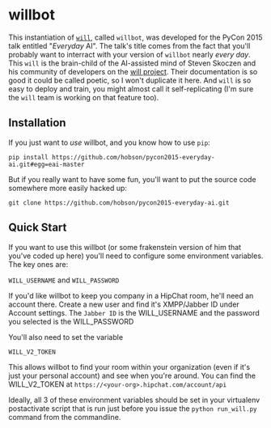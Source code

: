 
willbot
=======

This instantiation of [`will`](https://github.com/skoczen/will), called `willbot`, was developed for the PyCon 2015 talk entitled "*Everyday* AI". The talk's title comes from the fact that you'll probably want to interract with your version of `willbot` nearly *every day*. This `will` is the brain-child of the AI-assisted mind of Steven Skoczen and his community of developers on the [will project](https://github.com/skoczen/will). Their documentation is so good it could be called poetic, so I won't duplicate it here. And `will` is so easy to deploy and train, you might almost call it self-replicating (I'm sure the `will` team is working on that feature too).

Installation
------------

If you just want to *use* willbot, and you know how to use `pip`:

    pip install https://github.com/hobson/pycon2015-everyday-ai.git#egg=eai-master

But if you really want to have some fun, you'll want to put the source code somewhere more easily hacked up:

    git clone https://github.com/hobson/pycon2015-everyday-ai.git


Quick Start
-----------

If you want to use this willbot (or some frakenstein version of him that you've coded up here) you'll need to configure some environment variables. The key ones are:

`WILL_USERNAME` and `WILL_PASSWORD`

If you'd like willbot to keep you company in a HipChat room, he'll need an account there. Create a new user and find it's XMPP/Jabber ID under Account settings. The `Jabber ID` is the WILL_USERNAME and the password you selected is the WILL_PASSWORD

You'll also need to set the variable

`WILL_V2_TOKEN`

This allows willbot to find your room within your organization (even if it's just your personal account) and see when you're around. You can find the WILL_V2_TOKEN at `https://<your-org>.hipchat.com/account/api`

Ideally, all 3 of these environment variables should be set in your virtualenv postactivate script that is run just before you issue the `python run_will.py` command from the commandline.

